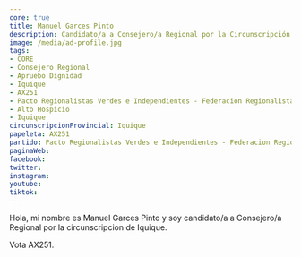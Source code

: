 ```yaml
---
core: true
title: Manuel Garces Pinto
description: Candidato/a a Consejero/a Regional por la Circunscripción de Iquique
image: /media/ad-profile.jpg
tags:
- CORE
- Consejero Regional
- Apruebo Dignidad
- Iquique
- AX251
- Pacto Regionalistas Verdes e Independientes - Federacion Regionalista Verde Social - Independientes
- Alto Hospicio
- Iquique
circunscripcionProvincial: Iquique
papeleta: AX251
partido: Pacto Regionalistas Verdes e Independientes - Federacion Regionalista Verde Social - Independientes
paginaWeb:
facebook:
twitter:
instagram:
youtube:
tiktok:
---
```

Hola, mi nombre es Manuel Garces Pinto y soy candidato/a a Consejero/a Regional por la circunscripcion de Iquique.

Vota AX251.